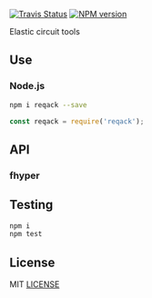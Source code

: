 [![Travis Status](https://travis-ci.org/drom/elastic.svg?branch=master)](https://travis-ci.org/drom/reqack)
[![NPM version](https://img.shields.io/npm/v/elastic-circuit.svg)](https://www.npmjs.org/package/reqack)

Elastic circuit tools

## Use

### Node.js

```sh
npm i reqack --save
```

```js
const reqack = require('reqack');
```

## API

### fhyper

## Testing

```sh
npm i
npm test
```

## License

MIT [LICENSE](LICENSE)
